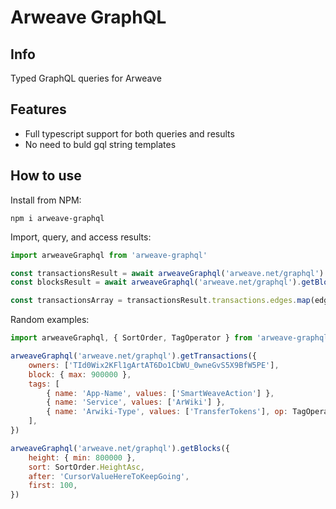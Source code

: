 # Arweave GraphQL

## Info

Typed GraphQL queries for Arweave

## Features

- Full typescript support for both queries and results
- No need to buld gql string templates

## How to use
Install from NPM:

```
npm i arweave-graphql
```

Import, query, and access results:

```js
import arweaveGraphql from 'arweave-graphql'

const transactionsResult = await arweaveGraphql('arweave.net/graphql').getTransactions({ options })
const blocksResult = await arweaveGraphql('arweave.net/graphql').getBlocks({ options })

const transactionsArray = transactionsResult.transactions.edges.map(edge => edge.node)
```

Random examples:

```js
import arweaveGraphql, { SortOrder, TagOperator } from 'arweave-graphql'

arweaveGraphql('arweave.net/graphql').getTransactions({
	owners: ['TId0Wix2KFl1gArtAT6Do1CbWU_0wneGvS5X9BfW5PE'],
	block: { max: 900000 },
	tags: [
		{ name: 'App-Name', values: ['SmartWeaveAction'] },
		{ name: 'Service', values: ['ArWiki'] },
		{ name: 'Arwiki-Type', values: ['TransferTokens'], op: TagOperator.Neq },
	],
})

arweaveGraphql('arweave.net/graphql').getBlocks({
	height: { min: 800000 },
	sort: SortOrder.HeightAsc,
	after: 'CursorValueHereToKeepGoing',
	first: 100,
})
```